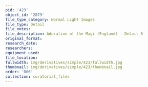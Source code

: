 ```yaml
---
pid: '423'
object_id: '2879'
file_type_category: Normal Light Images
file_type: Detail
file_notes:
file_description: Adoration of the Magi (England) - Detail 6
original_format:
research_date:
researchers:
equipment_used:
file_location:
fullwidth: img/derivatives/simple/423/fullwidth.jpg
thumbnail: img/derivatives/simple/423/thumbnail.jpg
order: '006'
collection: curatorial_files
---
```

